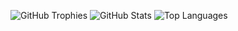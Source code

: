 ![GitHub Trophies](https://github-profile-trophy.vercel.app/?username=tari9bro&theme=darkhub&no-frame=true&column=7)
![GitHub Stats](https://github-readme-stats.vercel.app/api?username=tari9bro&show_icons=true&theme=radical&include_all_commits=true&count_private=true&hide_border=true)
![Top Languages](https://github-readme-stats.vercel.app/api/top-langs/?username=tari9bro&layout=compact&theme=dark&hide_border=true)



